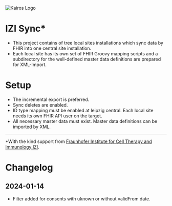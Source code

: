 ![Kairos Logo](https://www.kairos.de/app/uploads/kairos-logo-blue_iqvia.png "Kairos Logo")

IZI Sync*
========================

* This project contains of tree local sites installations which sync data by FHIR into one central site installation.
* Each local site has its own set of FHIR Groovy mapping scripts and a subdirectory for the well-defined master data definitions are prepared for
  XML-Import.

# Setup
* The incremental export is preferred.
* Sync deletes are enabled.
* ID type mapping must be enabled at leipzig central. Each local site needs its own FHIR API user on the target.
* All necessary master data must exist. Master data definitions can be imported by XML.  

---
*With the kind support from  [Fraunhofer Institute for Cell Therapy and Immunology IZI](https://www.izi.fraunhofer.de/en.html).

# Changelog

## 2024-01-14

* Filter added for consents with uknown or without validFrom date.
